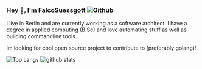 ### Hey 👋, I'm FalcoSuessgott [![Github](https://img.shields.io/github/followers/FalcoSuessgott?label=Follow&style=social)](https://github.com/FalcoSuessgott)

I live in Berlin and are currently working as a software architect. 
I have a degree in applied computing (B.Sc) and love automating stuff as well as building commandline tools.

Im looking for cool open source project to contribute to (preferably golang)!

![Top Langs](https://github-readme-stats.vercel.app/api/top-langs/?username=FalcoSuessgott&hide=html)
![github stats](https://github-readme-stats.vercel.app/api?username=FalcoSuessgott&show_icons=true&count_private=true&line_height=40)

